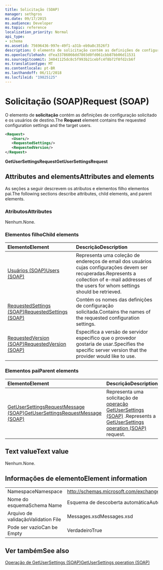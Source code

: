 ```yaml
---
title: Solicitação (SOAP)
manager: sethgros
ms.date: 09/17/2015
ms.audience: Developer
ms.topic: reference
localization_priority: Normal
api_type:
- schema
ms.assetid: 75696436-997e-49f1-a31b-eb9a8c3526f3
description: O elemento de solicitação contém as definições de configuração solicitado e os usuários de destino.
ms.openlocfilehash: dfea33786066dd7803d0fd061cbb87bb06d11531
ms.sourcegitcommit: 34041125dc8c5f993b21cebfc4f8b72f0fd2cb6f
ms.translationtype: MT
ms.contentlocale: pt-BR
ms.lasthandoff: 06/11/2018
ms.locfileid: "19825125"
---
```

# <a name="request-soap"></a><span data-ttu-id="80071-103">Solicitação (SOAP)</span><span class="sxs-lookup"><span data-stu-id="80071-103">Request (SOAP)</span></span>

<span data-ttu-id="80071-104">O elemento de **solicitação** contém as definições de configuração solicitado e os usuários de destino.</span><span class="sxs-lookup"><span data-stu-id="80071-104">The **Request** element contains the requested configuration settings and the target users.</span></span> 
  
```XML
<Request>
   <Users/>
   <RequestedSettings/>
   <RequestedVersion/>
</Request>
```

 <span data-ttu-id="80071-105">**GetUserSettingsRequest**</span><span class="sxs-lookup"><span data-stu-id="80071-105">**GetUserSettingsRequest**</span></span>
## <a name="attributes-and-elements"></a><span data-ttu-id="80071-106">Attributes and elements</span><span class="sxs-lookup"><span data-stu-id="80071-106">Attributes and elements</span></span>

<span data-ttu-id="80071-107">As seções a seguir descrevem os atributos e elementos filho elementos pai.</span><span class="sxs-lookup"><span data-stu-id="80071-107">The following sections describe attributes, child elements, and parent elements.</span></span>
  
### <a name="attributes"></a><span data-ttu-id="80071-108">Atributos</span><span class="sxs-lookup"><span data-stu-id="80071-108">Attributes</span></span>

<span data-ttu-id="80071-109">Nenhum.</span><span class="sxs-lookup"><span data-stu-id="80071-109">None.</span></span>
  
### <a name="child-elements"></a><span data-ttu-id="80071-110">Elementos filho</span><span class="sxs-lookup"><span data-stu-id="80071-110">Child elements</span></span>

|<span data-ttu-id="80071-111">**Elemento**</span><span class="sxs-lookup"><span data-stu-id="80071-111">**Element**</span></span>|<span data-ttu-id="80071-112">**Descrição**</span><span class="sxs-lookup"><span data-stu-id="80071-112">**Description**</span></span>|
|:-----|:-----|
|[<span data-ttu-id="80071-113">Usuários (SOAP)</span><span class="sxs-lookup"><span data-stu-id="80071-113">Users (SOAP)</span></span>](users-soap.md) <br/> |<span data-ttu-id="80071-114">Representa uma coleção de endereços de email dos usuários cujas configurações devem ser recuperadas.</span><span class="sxs-lookup"><span data-stu-id="80071-114">Represents a collection of e-mail addresses of the users for whom settings should be retrieved.</span></span>  <br/> |
|[<span data-ttu-id="80071-115">RequestedSettings (SOAP)</span><span class="sxs-lookup"><span data-stu-id="80071-115">RequestedSettings (SOAP)</span></span>](requestedsettings-soap.md) <br/> |<span data-ttu-id="80071-116">Contém os nomes das definições de configuração solicitada.</span><span class="sxs-lookup"><span data-stu-id="80071-116">Contains the names of the requested configuration settings.</span></span>  <br/> |
|[<span data-ttu-id="80071-117">RequestedVersion (SOAP)</span><span class="sxs-lookup"><span data-stu-id="80071-117">RequestedVersion (SOAP)</span></span>](requestedversion-soap.md) <br/> |<span data-ttu-id="80071-118">Especifica a versão de servidor específico que o provedor gostaria de usar.</span><span class="sxs-lookup"><span data-stu-id="80071-118">Specifies the specific server version that the provider would like to use.</span></span>  <br/> |
   
### <a name="parent-elements"></a><span data-ttu-id="80071-119">Elementos pai</span><span class="sxs-lookup"><span data-stu-id="80071-119">Parent elements</span></span>

|<span data-ttu-id="80071-120">**Elemento**</span><span class="sxs-lookup"><span data-stu-id="80071-120">**Element**</span></span>|<span data-ttu-id="80071-121">**Descrição**</span><span class="sxs-lookup"><span data-stu-id="80071-121">**Description**</span></span>|
|:-----|:-----|
|[<span data-ttu-id="80071-122">GetUserSettingsRequestMessage (SOAP)</span><span class="sxs-lookup"><span data-stu-id="80071-122">GetUserSettingsRequestMessage (SOAP)</span></span>](getusersettingsrequestmessage-soap.md) <br/> |<span data-ttu-id="80071-123">Representa uma solicitação de [operação GetUserSettings (SOAP)](getusersettings-operation-soap.md) .</span><span class="sxs-lookup"><span data-stu-id="80071-123">Represents a [GetUserSettings operation (SOAP)](getusersettings-operation-soap.md) request.</span></span>  <br/> |
   
## <a name="text-value"></a><span data-ttu-id="80071-124">Text value</span><span class="sxs-lookup"><span data-stu-id="80071-124">Text value</span></span>

<span data-ttu-id="80071-125">Nenhum.</span><span class="sxs-lookup"><span data-stu-id="80071-125">None.</span></span>
  
## <a name="element-information"></a><span data-ttu-id="80071-126">Informações de elemento</span><span class="sxs-lookup"><span data-stu-id="80071-126">Element information</span></span>

|||
|:-----|:-----|
|<span data-ttu-id="80071-127">Namespace</span><span class="sxs-lookup"><span data-stu-id="80071-127">Namespace</span></span>  <br/> |http://schemas.microsoft.com/exchange/2010/Autodiscover  <br/> |
|<span data-ttu-id="80071-128">Nome do esquema</span><span class="sxs-lookup"><span data-stu-id="80071-128">Schema Name</span></span>  <br/> |<span data-ttu-id="80071-129">Esquema de descoberta automática</span><span class="sxs-lookup"><span data-stu-id="80071-129">Autodiscover schema</span></span>  <br/> |
|<span data-ttu-id="80071-130">Arquivo de validação</span><span class="sxs-lookup"><span data-stu-id="80071-130">Validation File</span></span>  <br/> |<span data-ttu-id="80071-131">Messages.xsd</span><span class="sxs-lookup"><span data-stu-id="80071-131">Messages.xsd</span></span>  <br/> |
|<span data-ttu-id="80071-132">Pode ser vazio</span><span class="sxs-lookup"><span data-stu-id="80071-132">Can be Empty</span></span>  <br/> |<span data-ttu-id="80071-133">Verdadeiro</span><span class="sxs-lookup"><span data-stu-id="80071-133">True</span></span>  <br/> |
   
## <a name="see-also"></a><span data-ttu-id="80071-134">Ver também</span><span class="sxs-lookup"><span data-stu-id="80071-134">See also</span></span>



[<span data-ttu-id="80071-135">Operação de GetUserSettings (SOAP)</span><span class="sxs-lookup"><span data-stu-id="80071-135">GetUserSettings operation (SOAP)</span></span>](getusersettings-operation-soap.md)

